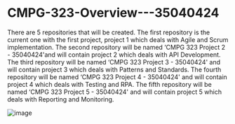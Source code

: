 # CMPG-323-Overview---35040424

There are 5 repositories that will be created.
The first repository is the current one with the first project, project 1 which deals with Agile and Scrum implementation.
The second repository will be named ‘CMPG 323 Project 2 - 35040424'and will contain project 2 which deals with API Development.
The third repository will be named ‘CMPG 323 Project 3 - 35040424' and will contain project 3 which deals with Patterns and Standards.
The fourth repository will be named ‘CMPG 323 Project 4 - 35040424' and will contain project 4 which deals with Testing and RPA.
The fifth repository will be named ‘CMPG 323 Project 5 - 35040424' and will contain project 5 which deals with Reporting and Monitoring. 


![image](https://user-images.githubusercontent.com/88454976/185418048-d419966b-d981-4eb1-9f60-8b43fe6a74df.png)
